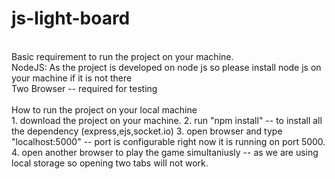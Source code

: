 # js-light-board
<br/>
Basic requirement to run the project on your machine.<br/>
NodeJS: As the project is developed on node js so please install node js on your machine if it is not there<br/>
Two Browser -- required for testing<br/>
<br/>
How to run the project on your local machine
<br/>
1. download the project on your machine.
2. run "npm install" -- to install all the dependency (express,ejs,socket.io)
3. open browser and type "localhost:5000" -- port is configurable right now it is running on port 5000.
4. open another browser to play the game simultaniusly -- as we are using local storage so opening two tabs will not work.
